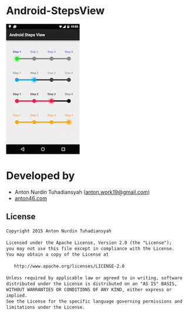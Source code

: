 # Android-StepsView

![Example image](./image1.png)

Developed by
========================
* Anton Nurdin Tuhadiansyah (anton.work19@gmail.com)
* [anton46.com][1]

[1]: http://anton46.com

License
-----------

```
Copyright 2015 Anton Nurdin Tuhadiansyah

Licensed under the Apache License, Version 2.0 (the "License");
you may not use this file except in compliance with the License.
You may obtain a copy of the License at

   http://www.apache.org/licenses/LICENSE-2.0

Unless required by applicable law or agreed to in writing, software
distributed under the License is distributed on an "AS IS" BASIS,
WITHOUT WARRANTIES OR CONDITIONS OF ANY KIND, either express or implied.
See the License for the specific language governing permissions and
limitations under the License.
```
